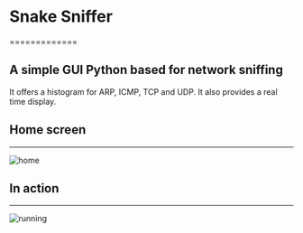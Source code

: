 # Snake Sniffer
=============
## A simple GUI Python based for network sniffing
It offers a histogram for ARP, ICMP, TCP and UDP. It also provides a real time display.


## Home screen
-------------
![home](https://user-images.githubusercontent.com/103143708/226161868-ec7ad18a-869f-425d-a5ce-08240fd8bde0.png)

## In action
-------------
![running](https://user-images.githubusercontent.com/103143708/226170712-b444c519-2dc1-4e91-8aba-d9e6b9800f7f.png)


